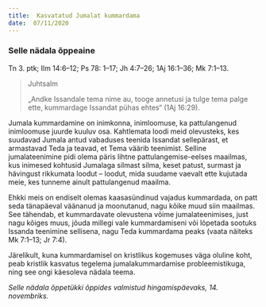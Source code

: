 ```yaml
---
title:  Kasvatatud Jumalat kummardama  
date:  07/11/2020  
---
```


### Selle nädala õppeaine
Tn 3. ptk; Ilm 14:6–12; Ps 78: 1–17; Jh 4:7–26; 1Aj 16:1–36; Mk 7:1–13.

> <p>Juhtsalm</p>
> „Andke Issandale tema nime au, tooge annetusi ja tulge tema palge ette, kummardage Issandat pühas ehtes“ (1Aj 16:29).

Jumala kummardamine on inimkonna, inimloomuse, ka pattulangenud inimloomuse juurde kuuluv osa. Kahtlemata loodi meid olevusteks, kes suudavad Jumala antud vabaduses teenida Issandat sellepärast, et armastavad Teda ja teavad, et Tema väärib teenimist. Selline jumalateenimine pidi olema päris lihtne pattulangemise-eelses maailmas, kus inimesed kohtusid Jumalaga silmast silma, keset patust, surmast ja hävingust rikkumata loodut – loodut, mida suudame vaevalt ette kujutada meie, kes tunneme ainult pattulangenud maailma.

Ehkki meis on endiselt olemas kaasasündinud vajadus kummardada, on patt seda tänapäeval väänanud ja moonutanud, nagu kõike muud siin maailmas. See tähendab, et kummardavate olevustena võime jumalateenimises, just nagu kõiges muus, jõuda millegi vale kummardamiseni või lõpetada sootuks Issanda teenimine sellisena, nagu Teda kummardama peaks (vaata näiteks Mk 7:1–13; Jr 7:4).

Järelikult, kuna kummardamisel on kristlikus kogemuses väga oluline koht, peab kristlik kasvatus tegelema jumalakummardamise probleemistikuga, ning see ongi käesoleva nädala teema.

_Selle nädala õppetükki õppides valmistud hingamispäevaks, 14. novembriks._